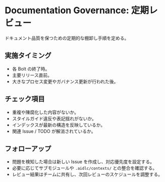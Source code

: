 # Documentation Governance: 定期レビュー

ドキュメント品質を保つための定期的な棚卸し手順を定める。

## 実施タイミング
- 各 Bolt の終了時。
- 主要リリース直前。
- 大きなプロセス変更やガバナンス更新が行われた後。

## チェック項目
- 重複や陳腐化した内容がないか。
- スタイルガイド違反や表記揺れがないか。
- インデックスが最新の構造を反映しているか。
- 関連 Issue / TODO が解消されているか。

## フォローアップ
- 問題を検知した場合は新しい Issue を作成し、対応優先度を設定する。
- 必要に応じてサブモジュールや `.aidlc/contexts/` との整合を確認する。
- レビュー結果はチームに共有し、次回レビューのスケジュールを調整する。
